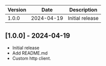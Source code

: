 | Version | Date       | Description     |
| ------- | ---------- | --------------- |
| 1.0.0   | 2024-04-19 | Initial release |

## [1.0.0] - 2024-04-19
- Initial release
- Add README.md
- Custom http client.
